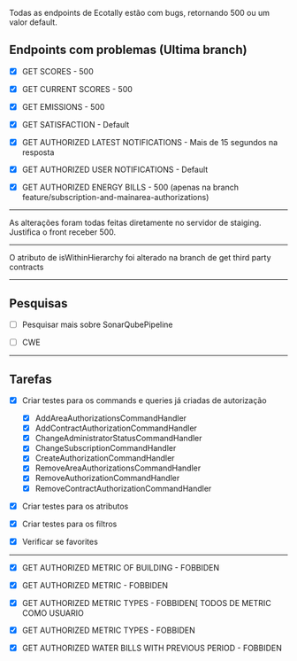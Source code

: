 Todas as endpoints de Ecotally estão com bugs, retornando 500 ou um valor default.

## Endpoints com problemas (Ultima branch)

- [x] GET SCORES - 500
- [x] GET CURRENT SCORES - 500
- [x] GET EMISSIONS - 500
- [x] GET SATISFACTION - Default
- [x] GET AUTHORIZED LATEST NOTIFICATIONS - Mais de 15 segundos na resposta
- [x] GET AUTHORIZED USER NOTIFICATIONS - Default
- [x] GET AUTHORIZED ENERGY BILLS - 500 (apenas na branch feature/subscription-and-mainarea-authorizations)


-----

As alterações foram todas feitas diretamente no servidor de staiging. Justifica o front receber 500.

--------

O atributo de isWithinHierarchy foi alterado na branch de get third party contracts

----

## Pesquisas

- [ ] Pesquisar mais sobre SonarQubePipeline
- [ ] CWE


--------

## Tarefas 

- [x] Criar testes para os commands e queries já criadas de autorização
	- [x] AddAreaAuthorizationsCommandHandler
	- [x] AddContractAuthorizationCommandHandler
	- [x] ChangeAdministratorStatusCommandHandler
	- [x] ChangeSubscriptionCommandHandler
	- [x] CreateAuthorizationCommandHandler
	- [x] RemoveAreaAuthorizationsCommandHandler
	- [x] RemoveAuthorizationCommandHandler
	- [x] RemoveContractAuthorizationCommandHandler
- [x] Criar testes para os atributos
- [x] Criar testes para os filtros
- [x] Verificar se favorites



------

- [x] GET AUTHORIZED METRIC OF BUILDING - FOBBIDEN
- [x] GET AUTHORIZED METRIC - FOBBIDEN
- [x] GET AUTHORIZED METRIC TYPES - FOBBIDEN[
TODOS DE METRIC COMO USUARIO

- [x] GET AUTHORIZED METRIC TYPES - FOBBIDEN
- [x] GET AUTHORIZED WATER BILLS  WITH PREVIOUS PERIOD - FOBBIDEN

